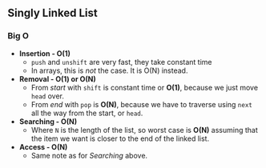 ## Singly Linked List

### Big O

- **Insertion - O(1)**
  - `push` and `unshift` are very fast, they take constant time
  - In arrays, this is *not* the case. It is O(N) instead.
- **Removal - O(1) or O(N)**
  - From *start* with `shift` is constant time or **O(1)**, because we just move `head` over.
  - From *end* with `pop` is **O(N)**, because we have to traverse using `next` all the way from the start, or `head`.
- **Searching - O(N)**
  - Where `N` is the length of the list, so worst case is **O(N)** assuming that the item we want
    is closer to the end of the linked list.
- **Access - O(N)**
  - Same note as for *Searching* above.
